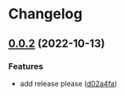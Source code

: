 # Changelog

## [0.0.2](https://github.com/open-feature/dotnet-sdk-contrib/compare/OpenFeature.Providers.Flagd-v0.0.1...OpenFeature.Providers.Flagd-v0.0.2) (2022-10-13)


### Features

* add release please ([d02a4fa](https://github.com/open-feature/dotnet-sdk-contrib/commit/d02a4fa272b9976a9bfdc2a4a7f7f93a5be0ac4f))
